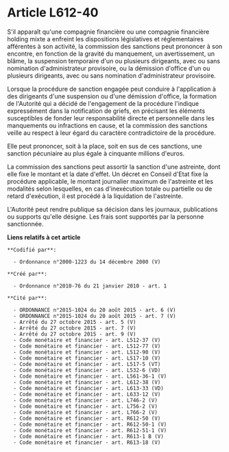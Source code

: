 # Article L612-40

S'il apparaît qu'une compagnie financière ou une compagnie financière holding mixte a enfreint les dispositions législatives
et réglementaires afférentes à son activité, la commission des sanctions peut prononcer à son encontre, en fonction de la
gravité du manquement, un avertissement, un blâme, la suspension temporaire d'un ou plusieurs dirigeants, avec ou sans
nomination d'administrateur provisoire, ou la démission d'office d'un ou plusieurs dirigeants, avec ou sans nomination
d'administrateur provisoire. 

Lorsque la procédure de sanction engagée peut conduire à l'application à des dirigeants d'une suspension ou d'une démission
d'office, la formation de l'Autorité qui a décidé de l'engagement de la procédure l'indique expressément dans la notification
de griefs, en précisant les éléments susceptibles de fonder leur responsabilité directe et personnelle dans les manquements
ou infractions en cause, et la commission des sanctions veille au respect à leur égard du caractère contradictoire de la
procédure. 

Elle peut prononcer, soit à la place, soit en sus de ces sanctions, une sanction pécuniaire au plus égale à cinquante
millions d'euros. 

La commission des sanctions peut assortir la sanction d'une astreinte, dont elle fixe le montant et la date d'effet. Un
décret en Conseil d'Etat fixe la procédure applicable, le montant journalier maximum de l'astreinte et les modalités selon
lesquelles, en cas d'inexécution totale ou partielle ou de retard d'exécution, il est procédé à la liquidation de
l'astreinte. 

L'Autorité peut rendre publique sa décision dans les journaux, publications ou supports qu'elle désigne. Les frais sont
supportés par la personne sanctionnée.

**Liens relatifs à cet article**

	**Codifié par**:

	  - Ordonnance n°2000-1223 du 14 décembre 2000 (V)

	**Créé par**:

	  - Ordonnance n°2010-76 du 21 janvier 2010 - art. 1

	**Cité par**:

	  - ORDONNANCE n°2015-1024 du 20 août 2015 - art. 6 (V)
	  - ORDONNANCE n°2015-1024 du 20 août 2015 - art. 7 (V)
	  - Arrêté du 27 octobre 2015 - art. 5 (V)
	  - Arrêté du 27 octobre 2015 - art. 7 (V)
	  - Arrêté du 27 octobre 2015 - art. 9 (V)
	  - Code monétaire et financier - art. L512-37 (V)
	  - Code monétaire et financier - art. L512-77 (V)
	  - Code monétaire et financier - art. L512-90 (V)
	  - Code monétaire et financier - art. L517-10 (V)
	  - Code monétaire et financier - art. L517-5 (VT)
	  - Code monétaire et financier - art. L532-6 (VD)
	  - Code monétaire et financier - art. L561-36-1 (V)
	  - Code monétaire et financier - art. L612-38 (V)
	  - Code monétaire et financier - art. L613-33 (VD)
	  - Code monétaire et financier - art. L633-12 (V)
	  - Code monétaire et financier - art. L746-2 (V)
	  - Code monétaire et financier - art. L756-2 (V)
	  - Code monétaire et financier - art. L766-2 (V)
	  - Code monétaire et financier - art. R612-50 (V)
	  - Code monétaire et financier - art. R612-50-1 (V)
	  - Code monétaire et financier - art. R612-51-1 (V)
	  - Code monétaire et financier - art. R613-1 B (V)
	  - Code monétaire et financier - art. R613-18 (V)
